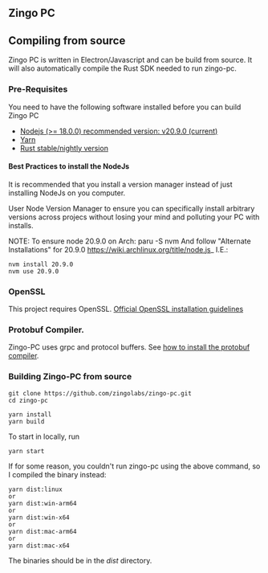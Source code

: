## Zingo PC

## Compiling from source
Zingo PC is written in Electron/Javascript and can be build from source. It will also automatically compile the Rust SDK needed to run zingo-pc.

### Pre-Requisites
You need to have the following software installed before you can build Zingo PC

* [Nodejs (>= 18.0.0) recommended version: v20.9.0 (current) ](https://nodejs.org/en/blog/release/v20.9.0)
* [Yarn](https://yarnpkg.com)
* [Rust stable/nightly version](https://www.rust-lang.org/tools/install)

#### Best Practices to install the NodeJs
It is recommended that you install a version manager instead of just installing NodeJs on you computer.

User Node Version Manager to ensure you can specifically install arbitrary versions across projecs 
without losing your mind and polluting your PC with installs.


NOTE:  To ensure node 20.9.0 on Arch:
paru -S nvm
And follow "Alternate Installations" for 20.9.0 https://wiki.archlinux.org/title/node.js_ I.E.:

```
nvm install 20.9.0
nvm use 20.9.0
```


### OpenSSL 

This project requires OpenSSL. [Official OpenSSL installation guidelines](https://docs.openssl.org/3.2/man7/ossl-guide-introduction/#getting-and-installing-openssl)


### Protobuf Compiler.

Zingo-PC uses grpc and protocol buffers. See [how to install the protobuf compiler](https://grpc.io/docs/protoc-installation/).


### Building Zingo-PC from source

```
git clone https://github.com/zingolabs/zingo-pc.git
cd zingo-pc

yarn install
yarn build
```

To start in locally, run
```
yarn start
```

If for some reason, you couldn't run zingo-pc using the above command, so I compiled the binary instead:
```
yarn dist:linux
or
yarn dist:win-arm64
or
yarn dist:win-x64
or
yarn dist:mac-arm64
or
yarn dist:mac-x64
```

The binaries should be in the *dist* directory.
